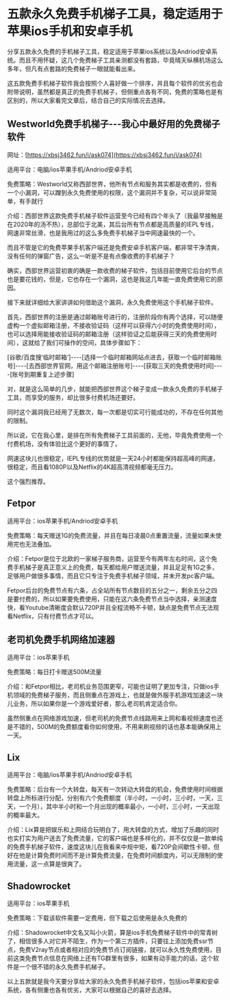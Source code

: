 # 五款永久免费手机梯子工具，稳定适用于苹果ios手机和安卓手机

分享五款永久免费的手机梯子工具，稳定适用于苹果ios系统以及Andriod安卓系统。而且不用怀疑，这几个免费梯子工具亲测都没有套路，毕竟晴天纵横机场这么多年，但凡有点套路的免费梯子一眼就能看出来。

这五款免费手机梯子软件我会按照个人喜好做一个排序，并且每个软件的优劣也会附带说明，虽然都是真正的免费手机梯子，但侧重点各有不同，免费的策略也是有区别的，所以大家看完文章后，结合自己的实际情况去选择。

## Westworld免费手机梯子---我心中最好用的免费梯子软件

网址：[https://xbsj3462.fun/i/ask074](https://xbsj3462.fun/i/ask074)

适用平台：电脑/ios苹果手机/Andriod安卓手机

免费策略：Westworld又称西部世界，他所有节点和服务其实都是收费的，但有一个小漏洞，可以蹭到永久免费使用的权限，这个漏洞并不复杂，可以说非常简单，有手就行

介绍：西部世界这款免费手机梯子软件运营至今已经有四个年头了（我最早接触是在2020年的汤不热），总部位于北美，其后台所有节点都是高质量的IEPL专线，网速非常丝滑，也是我用过的这么多免费手机梯子当中网速最快的一个。

而且不管是它的免费苹果手机客户端还是免费安卓手机客户端，都非常干净清爽，没有任何的弹窗广告，这么一听是不是有点像收费的手机梯子？

确实，西部世界运营初衷的确是一款收费的梯子软件，包括目前使用它后台的节点也是要花钱的，但是，它也存在一个漏洞，这也是我这几年能一直免费使用它的原因。

接下来就详细给大家讲讲如何借助这个漏洞，永久免费使用这个手机梯子软件。

首先，西部世界的注册是通过邮箱账号进行的，注册阶段你有两个选择，可以随便虚构一个虚拟邮箱注册，不接收验证码（这样可以获得六小时的免费使用时间），也可以选择用能接收验证码的邮箱注册（这样验证之后能获得三天的免费使用时间），这就给了我们可操作的空间，具体步骤如下：

[谷歌/百度搜‘临时邮箱’]----[选择一个临时邮箱网站点进去，获取一个临时邮箱账号]----[去西部世界官网，用这个邮箱注册账号]----[获取三天的免费使用时间]----[账号到期重复上述步骤]

对，就是这么简单的几步，就能把西部世界这个梯子变成一款永久免费的手机梯子工具，而享受的服务，却比很多付费机场还要好。

同时这个漏洞我已经用了无数次，每一次都是切实可行能成功的，不存在任何其他的限制。

所以说，它在我心里，是排在所有免费梯子工具前面的，无他，毕竟免费使用一个付费机场，没有体验比这个更好的事情了。

网速这块儿也很稳定，IEPL专线的优势就是一天24小时都能保持超高峰的网速，很稳定，而且看1080P以及Netflix的4K超高清视频都毫无压力。

这个强烈推荐。

## Fetpor

适用平台：ios苹果手机/Andriod安卓手机

免费策略：每天赠送1G的免费流量，并且在每日凌晨0点重置流量，流量如果未使用完也无法叠加。

介绍：Fetpor是位于北欧的一家梯子服务商，运营至今有两年左右时间，这个免费手机梯子是真正意义上的免费，每天都给用户赠送流量，并且足足有1G之多，足够用户做很多事情，而且它只专注于免费手机梯子领域，并未开发pc客户端。

Fetpor后台的免费节点有六条，占全站所有节点数目的五分之一，剩余五分之四是要付费的，所以如果要免费使用，只能在这六条免费节点当中选择，亲测速度快，看Youtube清晰度会默认720P并且全程流畅不卡顿，缺点是免费节点无法观看Netflix，只有付费节点才可以。

## 老司机免费手机网络加速器

适用平台：ios苹果手机

免费策略：每日打卡赠送500M流量

介绍：和Fetpor相比，老司机业务范围更窄，可能也证明了更加专注，只做ios手机领域的免费梯子服务，而且侧重点在游戏上，也就是做外服手机游戏加速这一块儿业务，所以如果你是一个游戏爱好者，那么老司机肯定适合你。

虽然侧重点在网络游戏加速，但老司机的免费节点线路用来上网和看视频速度也还是不错的，500M的免费额度看你如何使用，不用来刷视频的话也基本能确保用上一天。

## Lix

适用平台：电脑/ios苹果手机/Andriod安卓手机

免费策略：后台有一个大转盘，每天有一次转动大转盘的机会，免费使用时间根据转盘上所标进行分配，分别有六个免费额度（半小时，一小时，三小时，一天，三天，一个月），其中半小时和一个月出现的概率最小，一小时，三小时，一天出现的概率最大。

介绍：Lix算是把娱乐和上网结合玩明白了，用大转盘的方式，增加了乐趣的同时也实打实为用户送去了免费流量，它的客户端也是多样化的，并不仅仅是一款单纯的免费手机梯子软件，速度这块儿在我看来中规中矩，看720P会间歇性卡顿，但好在他是计算免费时间而不是计算免费流量，在免费时间额度内，可以无限制的使用流量，这一点算是很爽了。

## Shadowrocket

适用平台：ios苹果手机

免费策略：下载该软件需要一定费用，但下载之后使用是永久免费的

介绍：Shadowrocket中文名又叫小火箭，算是ios手机免费梯子软件中的常青树了，相信很多人对它并不陌生，作为一个第三方插件，只要往上添加免费ssr节点，免费V2ray节点或者相对应的免费节点订阅链接，就可以永久性免费使用，目前这类免费节点信息在网络上还有TG群里有很多，如果有动手能力的话，这个软件是一个很不错的永久免费手机梯子。

以上五款就是我今天要分享给大家的永久免费手机梯子软件，包括ios苹果和安卓系统，各有侧重也各有优劣，大家可以根据自己的喜好去选择。
